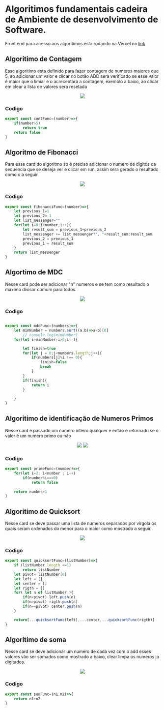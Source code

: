 # Algoritimos fundamentais cadeira de Ambiente de desenvolvimento de Software.
Front end para acesso aos algoritimos esta rodando na Vercel no [link](https://fundamental-algorithms.vercel.app/) 

## Algoritimo de Contagem
Esse algoritimo esta definido para fazer contagem de numeros maiores que 5, ao adicionar um valor e clicar no botão ADD sera verificado se esse valor é maior que o limiar e o acrecentara a contagem, exemblo a baixo, ao clicar em clear a lista de valores sera resetada

<div align="center">
<img src="https://user-images.githubusercontent.com/32752004/160951687-a7b3992e-d1b6-449c-b8b1-a6bdb47c0741.png">
</div>

### Codigo

``` javascript
export const contFunc=(number)=>{
    if(number>5) 
        return true
    return false 
}
```
## Algoritmo de Fibonacci

Para esse card do algoritmo so é preciso adicionar o numero de digitos da sequencia que se deseja ver e clicar em run, assim sera gerado o resultado como o a seguir 

<div align="center">
<img src="https://user-images.githubusercontent.com/32752004/160951952-2359e331-e94d-4c1c-823b-8840dcb2fa67.png">
</div>

### Codigo

``` javascript
export const fibonacciFunc=(number)=>{
    let previous_1=1
    let previous_2=-1
    let list_messenger=""
    for(let i=0;i<number;i++){
        let result_sum = previous_1+previous_2
        list_messenger += list_messenger?", "+result_sum:result_sum
        previous_2 = previous_1
        previous_1 = result_sum
    }
    return list_messenger
}
```
## Algortimo de MDC

Nesse card pode ser adicionar "n" numeros e se tem como resultado o maximo divisor comum para todos.

<div align="center">
<img src="https://user-images.githubusercontent.com/32752004/160952914-0baaae70-6279-4aa0-a051-c98b9563e4a6.png">
</div>

### Codigo

``` javascript

export const mdcFunc=(numbers)=>{
    let minNumber = numbers.sort((a,b)=>a-b)[0]
        // console.log(minNumber)
    for(let i=minNumber;i>0;i--){

        let finish=true
        for(let j = 0;j<numbers.length;j++){
            if(numbers[j]%i !== 0){
                finish=false
                break                  
            }
        }
        if(finish){
            return i
        }
        
    }
}
```

## Algoritimo de identificação de Numeros Primos
Nesse card é passado um numero inteiro qualquer e então é retornado se o valor é um numero primo ou não 

<div align="center">
<img src="https://user-images.githubusercontent.com/32752004/160952718-061dc7ae-0f59-4cd6-918f-bf5a265dd095.png">
<img src="https://user-images.githubusercontent.com/32752004/160952777-6e408f40-96b6-4399-8835-ff6cf9022693.png">
</div>


### Codigo

``` javascript
export const primeFunc=(number)=>{
    for(let i=2; i<number ; i++)
        if(number%i===0)
            return false
    
    return number>1
}
```

## Algoritimo de Quicksort

Nesse card se deve passar uma lista de numeros separados por virgola os quais seram ordenados do menor para o maior como mostrado a seguir.

<div align="center">
<img src="https://user-images.githubusercontent.com/32752004/160952619-107a9f0a-5cdd-4b8d-9bb3-16ea55eca4e1.png">
</div>

### Codigo

``` javascript
export const quicksortFunc=(listNumber)=>{
    if (listNumber.length <=1)
        return listNumber
    let pivot= listNumber[0]
    let left = []
    let center = []
    let rigth = []
    for( let n of listNumber ){
        if(n<pivot) left.push(n)
        if(n>pivot) rigth.push(n)
        if(n==pivot) center.push(n)
    }

    return[...quicksortFunc(left),...center,...quicksortFunc(rigth)]
}
```
## Algoritimo de soma

Nesse card se deve adicionar um numero de cada vez com o add esses valores vão ser somados como mostrado a baixo, clear limpa os numeros ja digitados.

<div align="center">
<img src="https://user-images.githubusercontent.com/32752004/160952521-d40f9def-9f82-4ef3-99a7-a01528995905.png">
</div>

### Codigo

``` javascript
export const sunFunc=(n1,n2)=>{
    return n1+n2
}
```
